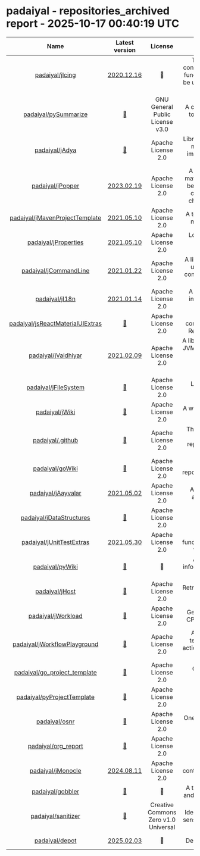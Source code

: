
padaiyal - repositories_archived report - 2025-10-17 00:40:19 UTC
=================================================================


|Name|Latest version|License|Description|Language|Exposure|Supported?|Last Updated|Open Issues|
| :---: | :---: | :---: | :---: | :---: | :---: | :---: | :---: | :---: |
|[padaiyal/jIcing](https://github.com/padaiyal/jIcing)|[2020.12.16](https://github.com/padaiyal/jIcing/releases/tag/2020.12.16)|🤷‍|This repository consists of additional functionality that will be useful to any Java programmer,|Java|🌏|❌|2023-01-28T04:39:48Z|[24](https://github.com/padaiyal/jIcing/issues)|
|[padaiyal/pySummarize](https://github.com/padaiyal/pySummarize)|[🤷‍](None)|GNU General Public License v3.0|A commandline tool to summarize file data|Python|🌏|❌|2023-01-27T23:55:46Z|[2](https://github.com/padaiyal/pySummarize/issues)|
|[padaiyal/jAdya](https://github.com/padaiyal/jAdya)|[🤷‍](None)|Apache License 2.0|Library to deploy and manage docker images/containers via Java.|Java|🌏|❌|2024-05-02T11:59:08Z|[19](https://github.com/padaiyal/jAdya/issues)|
|[padaiyal/jPopper](https://github.com/padaiyal/jPopper)|[2023.02.19](https://github.com/padaiyal/jPopper/releases/tag/2023.02.19)|Apache License 2.0|A parent for Java maven projects with best practices and commonly used checks enforced. |Java|🌏|✅|2024-04-01T00:58:17Z|[6](https://github.com/padaiyal/jPopper/issues)|
|[padaiyal/jMavenProjectTemplate](https://github.com/padaiyal/jMavenProjectTemplate)|[2021.05.10](https://github.com/padaiyal/jMavenProjectTemplate/releases/tag/2021.05.10)|Apache License 2.0|A template for Java maven projects.|Java|🌏|✅|2022-01-01T03:03:46Z|[3](https://github.com/padaiyal/jMavenProjectTemplate/issues)|
|[padaiyal/jProperties](https://github.com/padaiyal/jProperties)|[2021.05.10](https://github.com/padaiyal/jProperties/releases/tag/2021.05.10)|Apache License 2.0|Load values from pre-specified property files.|Java|🌏|❌|2023-01-13T02:39:53Z|[1](https://github.com/padaiyal/jProperties/issues)|
|[padaiyal/jCommandLine](https://github.com/padaiyal/jCommandLine)|[2021.01.22](https://github.com/padaiyal/jCommandLine/releases/tag/2021.01.22)|Apache License 2.0|A library that can be used to execute commands in a shell or terminal.|Java|🌏|❌|2023-01-13T02:39:20Z|[0](https://github.com/padaiyal/jCommandLine/issues)|
|[padaiyal/jI18n](https://github.com/padaiyal/jI18n)|[2021.01.14](https://github.com/padaiyal/jI18n/releases/tag/2021.01.14)|Apache License 2.0|A library used for internationalizing strings|Java|🌏|❌|2023-01-13T02:40:37Z|[1](https://github.com/padaiyal/jI18n/issues)|
|[padaiyal/jsReactMaterialUIExtras](https://github.com/padaiyal/jsReactMaterialUIExtras)|[🤷‍](None)|Apache License 2.0|Additional components for the React material UI.|JavaScript|🌏|✅|2024-01-15T00:37:33Z|[39](https://github.com/padaiyal/jsReactMaterialUIExtras/issues)|
|[padaiyal/jVaidhiyar](https://github.com/padaiyal/jVaidhiyar)|[2021.02.09](https://github.com/padaiyal/jVaidhiyar/releases/tag/2021.02.09)|Apache License 2.0|A library for retrieving JVM related resource usage and configuration information. |Java|🌏|❌|2023-01-13T02:41:12Z|[9](https://github.com/padaiyal/jVaidhiyar/issues)|
|[padaiyal/jFileSystem](https://github.com/padaiyal/jFileSystem)|[🤷‍](None)|Apache License 2.0|Library used for handling files|Java|🌏|❌|2023-01-13T02:40:24Z|[3](https://github.com/padaiyal/jFileSystem/issues)|
|[padaiyal/jWiki](https://github.com/padaiyal/jWiki)|[🤷‍](None)|Apache License 2.0|A wiki for java related information.|Java|🌏|✅|2021-10-22T13:34:08Z|[16](https://github.com/padaiyal/jWiki/issues)|
|[padaiyal/.github](https://github.com/padaiyal/.github)|[🤷‍](None)|Apache License 2.0|The default .github folder for all repositories in this organization.|None|🌏|✅|2023-02-09T16:14:42Z|[3](https://github.com/padaiyal/.github/issues)|
|[padaiyal/goWiki](https://github.com/padaiyal/goWiki)|[🤷‍](None)|Apache License 2.0|A knowledge repository for Golang.|Go|🌏|✅|2022-03-27T23:55:18Z|[0](https://github.com/padaiyal/goWiki/issues)|
|[padaiyal/jAayvalar](https://github.com/padaiyal/jAayvalar)|[2021.05.02](https://github.com/padaiyal/jAayvalar/releases/tag/2021.05.02)|Apache License 2.0|A java library for analyzing data.|Java|🌏|❌|2023-01-27T23:55:48Z|[16](https://github.com/padaiyal/jAayvalar/issues)|
|[padaiyal/jDataStructures](https://github.com/padaiyal/jDataStructures)|[🤷‍](None)|Apache License 2.0|None|Java|🌏|❌|2024-01-30T10:13:09Z|[9](https://github.com/padaiyal/jDataStructures/issues)|
|[padaiyal/jUnitTestExtras](https://github.com/padaiyal/jUnitTestExtras)|[2021.05.30](https://github.com/padaiyal/jUnitTestExtras/releases/tag/2021.05.30)|Apache License 2.0|Helper functions/annotations for JUnit tests|Java|🌏|❌|2023-01-13T02:37:49Z|[1](https://github.com/padaiyal/jUnitTestExtras/issues)|
|[padaiyal/pyWiki](https://github.com/padaiyal/pyWiki)|[🤷‍](None)|🤷‍|A collection of information related to python. |Python|🌏|✅|2022-06-02T00:51:11Z|[0](https://github.com/padaiyal/pyWiki/issues)|
|[padaiyal/jHost](https://github.com/padaiyal/jHost)|[🤷‍](None)|Apache License 2.0|Retrieves host related info.|Java|🌏|❌|2023-01-13T02:40:10Z|[16](https://github.com/padaiyal/jHost/issues)|
|[padaiyal/jWorkload](https://github.com/padaiyal/jWorkload)|[🤷‍](None)|Apache License 2.0|Generate memory, CPU and disk load.|Java|🌏|❌|2023-01-13T02:38:16Z|[4](https://github.com/padaiyal/jWorkload/issues)|
|[padaiyal/jWorkflowPlayground](https://github.com/padaiyal/jWorkflowPlayground)|[🤷‍](None)|Apache License 2.0|A repository for testing workflow actions used by other Java repos|Java|🌏|✅|2021-12-31T07:08:27Z|[0](https://github.com/padaiyal/jWorkflowPlayground/issues)|
|[padaiyal/go_project_template](https://github.com/padaiyal/go_project_template)|[🤷‍](None)|Apache License 2.0|Golang project template|JavaScript|🌏|✅|2024-08-22T02:49:41Z|[4](https://github.com/padaiyal/go_project_template/issues)|
|[padaiyal/pyProjectTemplate](https://github.com/padaiyal/pyProjectTemplate)|[🤷‍](None)|Apache License 2.0|None|Python|🌏|✅|2022-01-14T00:59:36Z|[1](https://github.com/padaiyal/pyProjectTemplate/issues)|
|[padaiyal/osnr](https://github.com/padaiyal/osnr)|[🤷‍](None)|Apache License 2.0|One shot notification relay|Python|🌏|❌|2023-12-10T06:03:46Z|[7](https://github.com/padaiyal/osnr/issues)|
|[padaiyal/org_report](https://github.com/padaiyal/org_report)|[🤷‍](None)|Apache License 2.0|None|Python|🌏|✅|2025-10-10T00:40:00Z|[2](https://github.com/padaiyal/org_report/issues)|
|[padaiyal/jMonocle](https://github.com/padaiyal/jMonocle)|[2024.08.11](https://github.com/padaiyal/jMonocle/releases/tag/2024.08.11)|Apache License 2.0|A mono repo containing all the java libraries.|Java|🌏|✅|2024-08-12T04:48:41Z|[3](https://github.com/padaiyal/jMonocle/issues)|
|[padaiyal/gobbler](https://github.com/padaiyal/gobbler)|[🤷‍](None)|🤷‍|A tool for analyzing and processing data.|Go|🌏|✅|2024-01-15T00:37:48Z|[2](https://github.com/padaiyal/gobbler/issues)|
|[padaiyal/sanitizer](https://github.com/padaiyal/sanitizer)|[🤷‍](None)|Creative Commons Zero v1.0 Universal|Identify and sanitize sensitive information.|Go|🌏|✅|2025-02-06T06:24:43Z|[9](https://github.com/padaiyal/sanitizer/issues)|
|[padaiyal/depot](https://github.com/padaiyal/depot)|[2025.02.03](https://github.com/padaiyal/depot/releases/tag/2025.02.03)|🤷‍|Dependency cache|None|🌏|✅|2024-12-28T23:59:02Z|[0](https://github.com/padaiyal/depot/issues)|
